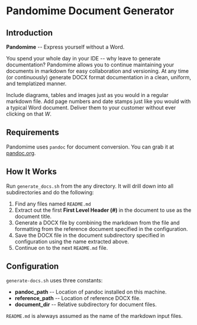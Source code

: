 # Pandomime Document Generator

## Introduction

__Pandomime__ -- Express yourself without a Word.

You spend your whole day in your IDE -- why leave to generate documentation?  Pandomime allows you to continue maintaining your documents in markdown for easy collaboration and versioning.  At any time (or continuously) generate DOCX format documentation in a clean, uniform, and templatized manner.

Include diagrams, tables and images just as you would in a regular markdown file.  Add page numbers and date stamps just like you would with a typical Word document.  Deliver them to your customer without ever clicking on that _W_.

## Requirements

Pandomime uses `pandoc` for document conversion. You can grab it at [pandoc.org](http://pandoc.org/).

## How It Works

Run `generate_docs.sh` from the any directory.  It will drill down into all subdirectories and do the following:

1. Find any files named `README.md`
2. Extract out the first __First Level Header (#)__ in the document to use as the document title.
3. Generate a DOCX file by combining the markdown from the file and formatting from the reference document specified in the configuration.
4. Save the DOCX file in the document subdirectory specified in configuration using the name extracted above.
5. Continue on to the next `README.md` file.

## Configuration

`generate-docs.sh` uses three constants:

* __pandoc_path__ -- Location of pandoc installed on this machine.
* __reference_path__ -- Location of reference DOCX file.
* __document_dir__ -- Relative subdirectory for document files.

`README.md` is alwways assumed as the name of the markdown input files.
